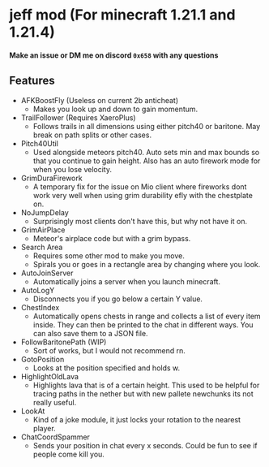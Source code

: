 # jeff mod (For minecraft 1.21.1 and 1.21.4)
#### Make an issue or DM me on discord `0x658` with any questions
## Features
- AFKBoostFly (Useless on current 2b anticheat)
  - Makes you look up and down to gain momentum.
- TrailFollower (Requires XaeroPlus)
  - Follows trails in all dimensions using either pitch40 or baritone. May break on path splits or other cases.
- Pitch40Util
  - Used alongside meteors pitch40. Auto sets min and max bounds so that you continue to gain height. Also has an auto firework mode for when you lose velocity.
- GrimDuraFirework
  - A temporary fix for the issue on Mio client where fireworks dont work very well when using grim durability efly with the chestplate on.
- NoJumpDelay
  - Surprisingly most clients don't have this, but why not have it on.
- GrimAirPlace
  - Meteor's airplace code but with a grim bypass.
- Search Area
  - Requires some other mod to make you move.
  - Spirals you or goes in a rectangle area by changing where you look.
- AutoJoinServer
  - Automatically joins a server when you launch minecraft.
- AutoLogY
  - Disconnects you if you go below a certain Y value.
- ChestIndex
  - Automatically opens chests in range and collects a list of every item inside. They can then be printed to the chat in different ways. You can also save them to a JSON file.
- FollowBaritonePath (WIP)
  -	Sort of works, but I would not recommend rn.
- GotoPosition
  - Looks at the position specified and holds w.
- HighlightOldLava
  - Highlights lava that is of a certain height. This used to be helpful for tracing paths in the nether but with new pallete newchunks its not really useful.
- LookAt
  - Kind of a joke module, it just locks your rotation to the nearest player.
- ChatCoordSpammer
  - Sends your position in chat every x seconds. Could be fun to see if people come kill you.
